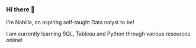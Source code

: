### Hi there 👋

I'm Nabilla, an aspiring self-taught Data nalyst to be!

I am currently learning SQL, Tableau and Python through various resources online!

